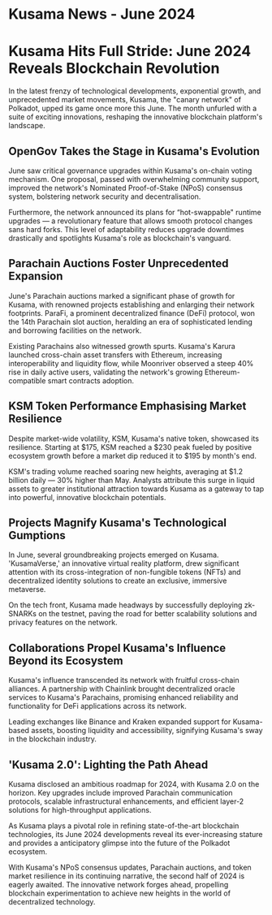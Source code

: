 # Kusama News - June 2024

# Kusama Hits Full Stride: June 2024 Reveals Blockchain Revolution

In the latest frenzy of technological developments, exponential growth, and unprecedented market movements, Kusama, the "canary network" of Polkadot, upped its game once more this June. The month unfurled with a suite of exciting innovations, reshaping the innovative blockchain platform's landscape.

## OpenGov Takes the Stage in Kusama's Evolution

June saw critical governance upgrades within Kusama's on-chain voting mechanism. One proposal, passed with overwhelming community support, improved the network's Nominated Proof-of-Stake (NPoS) consensus system, bolstering network security and decentralisation. 

Furthermore, the network announced its plans for “hot-swappable" runtime upgrades — a revolutionary feature that allows smooth protocol changes sans hard forks. This level of adaptability reduces upgrade downtimes drastically and spotlights Kusama's role as blockchain's vanguard.

## Parachain Auctions Foster Unprecedented Expansion

June's Parachain auctions marked a significant phase of growth for Kusama, with renowned projects establishing and enlarging their network footprints. ParaFi, a prominent decentralized finance (DeFi) protocol, won the 14th Parachain slot auction, heralding an era of sophisticated lending and borrowing facilities on the network.

Existing Parachains also witnessed growth spurts. Kusama's Karura launched cross-chain asset transfers with Ethereum, increasing interoperability and liquidity flow, while Moonriver observed a steep 40% rise in daily active users, validating the network's growing Ethereum-compatible smart contracts adoption.

## KSM Token Performance Emphasising Market Resilience

Despite market-wide volatility, KSM, Kusama's native token, showcased its resilience. Starting at $175, KSM reached a $230 peak fueled by positive ecosystem growth before a market dip reduced it to $195 by month's end.

KSM's trading volume reached soaring new heights, averaging at $1.2 billion daily — 30% higher than May. Analysts attribute this surge in liquid assets to greater institutional attraction towards Kusama as a gateway to tap into powerful, innovative blockchain potentials.

## Projects Magnify Kusama's Technological Gumptions

In June, several groundbreaking projects emerged on Kusama. 'KusamaVerse,' an innovative virtual reality platform, drew significant attention with its cross-integration of non-fungible tokens (NFTs) and decentralized identity solutions to create an exclusive, immersive metaverse. 

On the tech front, Kusama made headways by successfully deploying zk-SNARKs on the testnet, paving the road for better scalability solutions and privacy features on the network.

## Collaborations Propel Kusama's Influence Beyond its Ecosystem

Kusama's influence transcended its network with fruitful cross-chain alliances. A partnership with Chainlink brought decentralized oracle services to Kusama's Parachains, promising enhanced reliability and functionality for DeFi applications across its network.

Leading exchanges like Binance and Kraken expanded support for Kusama-based assets, boosting liquidity and accessibility, signifying Kusama's sway in the blockchain industry.

## 'Kusama 2.0': Lighting the Path Ahead

Kusama disclosed an ambitious roadmap for 2024, with Kusama 2.0 on the horizon. Key upgrades include improved Parachain communication protocols, scalable infrastructural enhancements, and efficient layer-2 solutions for high-throughput applications.

As Kusama plays a pivotal role in refining state-of-the-art blockchain technologies, its June 2024 developments reveal its ever-increasing stature and provides a anticipatory glimpse into the future of the Polkadot ecosystem.

With Kusama's NPoS consensus updates, Parachain auctions, and token market resilience in its continuing narrative, the second half of 2024 is eagerly awaited. The innovative network forges ahead, propelling blockchain experimentation to achieve new heights in the world of decentralized technology.